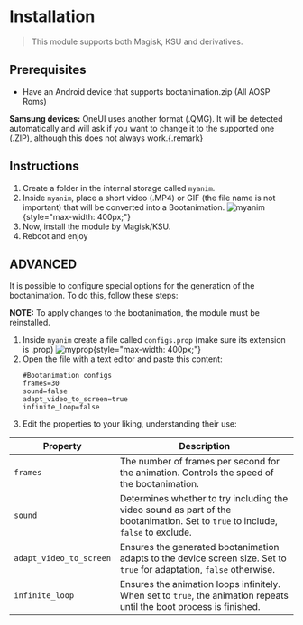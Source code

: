 # Installation

> This module supports both Magisk, KSU and derivatives.

## Prerequisites
- Have an Android device that supports bootanimation.zip (All AOSP Roms)

**Samsung devices:** OneUI uses another format (.QMG). It will be detected automatically and will ask if you want to change it to the supported one (.ZIP), although this does not always work.{.remark}


## Instructions
1. Create a folder in the internal storage called ``myanim``.
2. Inside ``myanim``, place a short video (.MP4) or GIF (the file name is not important) that will be converted into a Bootanimation.
   ![myanim](https://i.ibb.co/M1cVznS/image.png){style="max-width: 400px;"}
3. Now, install the module by Magisk/KSU.
4. Reboot and enjoy


## ADVANCED
It is possible to configure special options for the generation of the bootanimation. To do this, follow these steps:

**NOTE:** To apply changes to the bootanimation, the module must be reinstalled.

1. Inside ``myanim`` create a file called ``configs.prop`` (make sure its extension is .prop)
   ![myprop](https://i.ibb.co/2Kzdp31/image.png){style="max-width: 400px;"}
2. Open the file with a text editor and paste this content:
   ```
   #Bootanimation configs
   frames=30
   sound=false
   adapt_video_to_screen=true
   infinite_loop=false
   ```
3. Edit the properties to your liking, understanding their use:

| **Property**              | **Description**                                                                                             |
|---------------------------|-------------------------------------------------------------------------------------------------------------|
| `frames`                  | The number of frames per second for the animation. Controls the speed of the bootanimation.                |
| `sound`                   | Determines whether to try including the video sound as part of the bootanimation. Set to `true` to include, `false` to exclude. |
| `adapt_video_to_screen`    | Ensures the generated bootanimation adapts to the device screen size. Set to `true` for adaptation, `false` otherwise.               |
| `infinite_loop`            | Ensures the animation loops infinitely. When set to `true`, the animation repeats until the boot process is finished. |

